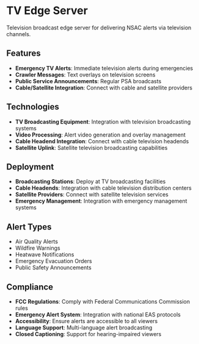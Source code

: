 # TV Edge Server

Television broadcast edge server for delivering NSAC alerts via television channels.

## Features

- **Emergency TV Alerts**: Immediate television alerts during emergencies
- **Crawler Messages**: Text overlays on television screens
- **Public Service Announcements**: Regular PSA broadcasts
- **Cable/Satellite Integration**: Connect with cable and satellite providers

## Technologies

- **TV Broadcasting Equipment**: Integration with television broadcasting systems
- **Video Processing**: Alert video generation and overlay management
- **Cable Headend Integration**: Connect with cable television headends
- **Satellite Uplink**: Satellite television broadcasting capabilities

## Deployment

- **Broadcasting Stations**: Deploy at TV broadcasting facilities
- **Cable Headends**: Integration with cable television distribution centers
- **Satellite Providers**: Connect with satellite television services
- **Emergency Management**: Integration with emergency management systems

## Alert Types

- Air Quality Alerts
- Wildfire Warnings
- Heatwave Notifications
- Emergency Evacuation Orders
- Public Safety Announcements

## Compliance

- **FCC Regulations**: Comply with Federal Communications Commission rules
- **Emergency Alert System**: Integration with national EAS protocols
- **Accessibility**: Ensure alerts are accessible to all viewers
- **Language Support**: Multi-language alert broadcasting
- **Closed Captioning**: Support for hearing-impaired viewers

